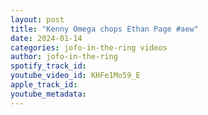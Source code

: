 ```yaml
---
layout: post
title: "Kenny Omega chops Ethan Page #aew"
date: 2024-01-14
categories: jofo-in-the-ring videos
author: jofo-in-the-ring
spotify_track_id: 
youtube_video_id: KHFe1Mo59_E
apple_track_id: 
youtube_metadata: 
---
```

